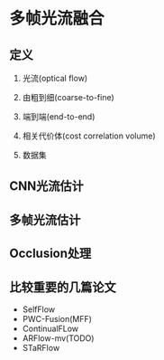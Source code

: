 # 多帧光流融合

## 定义
1. 光流(optical flow)

2. 由粗到细(coarse-to-fine)

3. 端到端(end-to-end)

4. 相关代价体(cost correlation volume)

5. 数据集

   

## CNN光流估计





## 多帧光流估计



## Occlusion处理









## 比较重要的几篇论文

* SelfFlow
* PWC-Fusion(MFF)
* ContinualFLow
* ARFlow-mv(TODO)
* STaRFlow





















